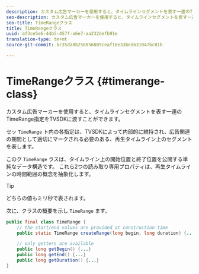 ```yaml
---
description: カスタム広告マーカーを使用すると、タイムラインセグメントを表す一連のTimeRange指定をTVSDKに渡すことができます。
seo-description: カスタム広告マーカーを使用すると、タイムラインセグメントを表す一連のTimeRange指定をTVSDKに渡すことができます。
seo-title: TimeRangeクラス
title: TimeRangeクラス
uuid: af3ce5e6-44b5-457f-a6e7-aa232defb91e
translation-type: tm+mt
source-git-commit: bc35da8b258056809ceaf18e33bed631047bc81b

---
```



# TimeRangeクラス {#timerange-class}

カスタム広告マーカーを使用すると、タイムラインセグメントを表す一連のTimeRange指定をTVSDKに渡すことができます。

<!--<a id="section_42EB6D62627A424ABA250E3246EFEFC3"></a>-->

セッ `TimeRange` ト内の各指定は、TVSDKによって内部的に維持され、広告関連の期間として適切にマークされる必要のある、再生タイムライン上のセグメントを表します。

このク `TimeRange` ラスは、タイムライン上の開始位置と終了位置を公開する単純なデータ構造です。 これら2つの読み取り専用プロパティは、再生タイムラインの時間範囲の概念を抽象化します。

>[!TIP]
>
>どちらの値もミリ秒で表されます。

次に、クラスの概要を示し `TimeRange` ます。

```java
public final class TimeRange {
    // the start/end values are provided at construction time
    public static TimeRange createRange(long begin, long duration) {...} 

    // only getters are available
    public long getBegin() {...} 
    public long getEnd() {...} 
    public long getDuration() {...}
}
```
